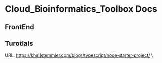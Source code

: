 # Cloud_Bioinformatics_Toolbox Docs

## FrontEnd

## Turotials

URL: https://khalilstemmler.com/blogs/typescript/node-starter-project/ \